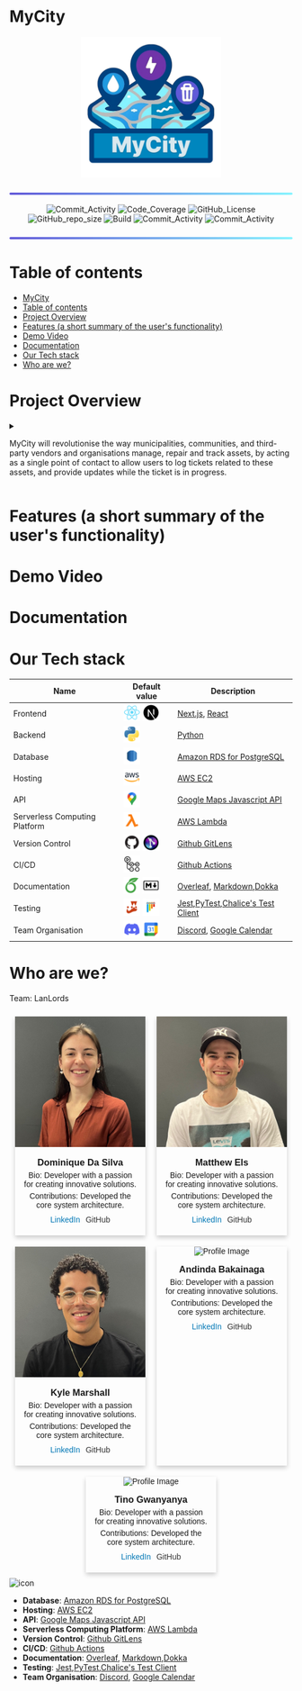 # MyCity

<p align="center">
  <img style="width: 250px; height: auto;" src="/images/logo_MyCity.png" />
</p>

<img src="/images/styling_bar.png" alt="Alt text" title="bar">


<p align="center">
    <img alt="Commit_Activity" src="https://img.shields.io/github/commit-activity/y/COS301-SE-2024/MyCity?style=flat-square">
    <img alt="Code_Coverage" src="https://img.shields.io/codecov/c/github/COS301-SE-2024/MyCity?style=flat-square"> 
    <img alt="GitHub_License" src="https://img.shields.io/github/license/COS301-SE-2024/MyCity?style=flat-square">
    <img alt="GitHub_repo_size" src="https://img.shields.io/github/repo-size/COS301-SE-2024/MyCity?style=flat-square">
    <img alt="Build" src="https://img.shields.io/github/actions/workflow/status/COS301-SE-2024/MyCity/.github%2Fworkflows%2Ftest.yml?style=flat-square">
    <img alt="Commit_Activity" src="https://img.shields.io/github/issues/COS301-SE-2024/MyCity.svg?style=flat-square">
    <img alt="Commit_Activity" src="https://img.shields.io/github/issues-closed/COS301-SE-2024/MyCity.svg?style=flat-square">
</p>


<img src="/images/styling_bar.png" alt="Alt text" title="bar">

# Table of contents

- [MyCity](#mycity)
- [Table of contents](#table-of-contents)
- [Project Overview](#project-overview)
- [Features (a short summary of the user's functionality)](#features-a-short-summary-of-the-users-functionality)
- [Demo Video](#demo-video)
- [Documentation](#documentation)
- [Our Tech stack](#our-tech-stack)
- [Who are we?](#who-are-we)


# Project Overview
<details>
<summary><p>MyCity will revolutionise the way municipalities, communities, and third-party vendors and organisations manage, repair and track assets, by acting as a single point of contact to allow users to log tickets related to these assets, and provide updates while the ticket is in progress.</p> </summary>

<p>The system will be designed to handle a wide range of assets for multiple municipalities, allowing users to easily log tickets to report faults and other issues from potholes to transformers.  By using either desktop or mobile devices, MyCity will allow users and municipalities to flag issues relating to assets in their communities, providing updates on progress to reported tickets, increasing the efficiency for both users and all stakeholders.</p>

<p>At the heart of the system is a robust tracking mechanism. Users can report or create assets, which are then logged into the system. A ticketing system will be used to manage these assets, tracking all communication related to them between users and organisations.  Each asset will have a GPS-location associated with it.  This will enable the system to consolidate related issues and reports, reducing the noise caused by multiple users opening different tickets referring to the same asset and issue. This real-time tracking and reporting mechanism will ensure that faults and tickets are addressed promptly and efficiently.</p>

<p>The system will feature a guest capability, allowing even those without a registered account to search and report issues in their area quickly and effortlessly. This inclusive approach ensures that anyone can contribute to the betterment of their community.  Users are able to verify existing reports and tickets by up-voting or down-voting, and by doing so will increase/decrease their priority.</p>

<p>One of the standout features of the system is its GPS enabled mapping capability. Each asset and report will be associated with a GPS location, enabling users to obtain directions from their location to any asset using the inbuilt map functionality of the app. This feature not only makes it easier for users to locate assets but also aids in efficient asset management.</p>

<p>An additional feature that could offer potential benefits, and is open for discussion, would be the ability to upload a photo of the asset or fault at the location of the asset.  With the ability to upload a photo with a ticket, the stakeholders would easily be able to verify the authenticity of the report, and to act and prioritise accordingly.</p>
</details>


# Features (a short summary of the user's functionality)

# Demo Video

# Documentation

# Our Tech stack

<!-- <p align="center"> -->
  | Name                            | Default value      | Description                                                                 |
  | ------------------------------- | ------------------ | --------------------------------------------------------------------------- |
  | Frontend                        | <img style="width: 30px; height: auto;" src="/images/icon_react.png" /> <img style="width: 30px; height: auto;" src="/images/icon_nextjs.png" /> | [Next.js](https://nextjs.org/), [React](https://reactjs.org/)                                                          |
  | Backend                         | <img style="width: 30px; height: auto;" src="/images/icon_python.png" /> | [Python](https://www.python.org/)                          |
  | Database                        | <img style="width: 30px; height: auto;" src="/images/icon_rds.png" />            | [Amazon RDS for PostgreSQL](https://aws.amazon.com/rds/)                                          |
  | Hosting                         | <img style="width: 30px; height: auto;" src="/images/icon_aws.png" />     | [AWS EC2](https://aws.amazon.com/ec2/)                                                             |
  | API                             | <img style="width: 30px; height: auto;" src="/images/icon_maps.png" />        | [Google Maps Javascript API](https://developers.google.com/maps/documentation/javascript/overview)                                                      |
  | Serverless Computing Platform   | <img style="width: 30px; height: auto;" src="/images/icon_lambda.png" />                  | [AWS Lambda](https://aws.amazon.com/lambda/)                                            |
  | Version Control                 | <img style="width: 30px; height: auto;" src="/images/icon_github.png" /> <img style="width: 30px; height: auto;" src="/images/icon_gitlens.png" />                  | [Github GitLens](https://www.gitkraken.com/gitlens)                                      |
  | CI/CD                           | <img style="width: 30px; height: auto;" src="/images/icon_actions.png" />                  | [Github Actions](https://github.com/features/actions)          |
  | Documentation                   | <img style="width: 30px; height: auto;" src="/images/icon_overleaf.png" /> <img style="width: 30px; height: auto;" src="/images/icon_md.png" />                  | [Overleaf](https://www.overleaf.com/), [Markdown](https://www.markdownguide.org/),[Dokka](https://github.com/Kotlin/dokka)                                                  |
  | Testing                         | <img style="width: 30px; height: auto;" src="/images/icon_jest.png" /> <img style="width: 30px; height: auto;" src="/images/icon_pytest.png" />                  | [Jest](https://jestjs.io/),[PyTest](https://pytest.org/),[Chalice's Test Client](https://aws.github.io/chalice/topics/testing.html)                                                   |
  | Team Organisation               | <img style="width: 30px; height: auto;" src="/images/icon_discord.png" /> <img style="width: 30px; height: auto;" src="/images/icon_calendar.png" />                  | [Discord](https://discord.com/),  [Google Calendar](https://calendar.google.com/)                                                 |
  
<!-- </p> -->


# Who are we?
Team: LanLords

<div class="profile_container" style="display: flex; flex-wrap: wrap; justify-content: space-around;">
  <div style="box-shadow: 0 4px 8px 0 rgba(0,0,0,0.2); margin: 10px; width: calc(50% - 20px); text-align: center; font-family: 'Arial', sans-serif;">
    <img src="/images/profile_Dominique_Da_Silva.jpg" alt="Profile Image" style="width: 250px; height: auto;">
    <div style="padding: 15px;">
      <h3 style="margin: 0;">Dominique Da Silva</h3>
      <p style="margin: 5px 0;">Bio: Developer with a passion for creating innovative solutions.</p>
      <p style="margin: 5px 0;">Contributions: Developed the core system architecture.</p>
      <div classname="socials" style="display: flex; justify-content: center">
      <div><a href="https://www.linkedin.com/in/johndoe" style="margin: 5px; display: inline-block; text-decoration: none; color: #0077b5;">LinkedIn</a></div>
      <div><a href="https://www.github.com/johndoe" style="margin: 5px; display: inline-block; text-decoration: none; color: #333;">GitHub</a></div>
      </div>
    </div>
  </div>

  <!-- Profile 2 -->

  <div style="box-shadow: 0 4px 8px 0 rgba(0,0,0,0.2); margin: 10px; width: calc(50% - 20px); text-align: center; font-family: 'Arial', sans-serif;">
    <img src="/images/profile_Matthew_Els.jpg" alt="Profile Image" style="width: 250px; height: auto;">
    <div style="padding: 15px;">
      <h3 style="margin: 0;">Matthew Els</h3>
      <p style="margin: 5px 0;">Bio: Developer with a passion for creating innovative solutions.</p>
      <p style="margin: 5px 0;">Contributions: Developed the core system architecture.</p>
      <div classname="socials" style="display: flex; justify-content: center">
      <div><a href="https://www.linkedin.com/in/johndoe" style="margin: 5px; display: inline-block; text-decoration: none; color: #0077b5;">LinkedIn</a></div>
      <div><a href="https://www.github.com/johndoe" style="margin: 5px; display: inline-block; text-decoration: none; color: #333;">GitHub</a></div>
      </div>
    </div>
  </div>


  <!-- Profile 3 -->
  <div style="box-shadow: 0 4px 8px 0 rgba(0,0,0,0.2); margin: 10px; width: calc(50% - 20px); text-align: center; font-family: 'Arial', sans-serif;">
    <img src="/images/profile_Kyle_Marshall.jpg" alt="Profile Image" style="width: 250px; height: auto;">
    <div style="padding: 15px;">
      <h3 style="margin: 0;">Kyle Marshall</h3>
      <p style="margin: 5px 0;">Bio: Developer with a passion for creating innovative solutions.</p>
      <p style="margin: 5px 0;">Contributions: Developed the core system architecture.</p>
      <div classname="socials" style="display: flex; justify-content: center">
      <div><a href="https://www.linkedin.com/in/johndoe" style="margin: 5px; display: inline-block; text-decoration: none; color: #0077b5;">LinkedIn</a></div>
      <div><a href="https://www.github.com/johndoe" style="margin: 5px; display: inline-block; text-decoration: none; color: #333;">GitHub</a></div>
      </div>
    </div>
  </div>

  <!-- Profile 4 -->
  <div style="box-shadow: 0 4px 8px 0 rgba(0,0,0,0.2); margin: 10px; width: calc(50% - 20px); text-align: center; font-family: 'Arial', sans-serif;">
    <img src="/images/profile_Andinda_Bakainaga.jpg.jpg" alt="Profile Image" style="width: 250px; height: auto;">
    <div style="padding: 15px;">
      <h3 style="margin: 0;">Andinda Bakainaga</h3>
      <p style="margin: 5px 0;">Bio: Developer with a passion for creating innovative solutions.</p>
      <p style="margin: 5px 0;">Contributions: Developed the core system architecture.</p>
      <div classname="socials" style="display: flex; justify-content: center">
      <div><a href="https://www.linkedin.com/in/johndoe" style="margin: 5px; display: inline-block; text-decoration: none; color: #0077b5;">LinkedIn</a></div>
      <div><a href="https://www.github.com/johndoe" style="margin: 5px; display: inline-block; text-decoration: none; color: #333;">GitHub</a></div>
      </div>
    </div>
  </div>

<!-- Profile 5 -->
  <div style="box-shadow: 0 4px 8px 0 rgba(0,0,0,0.2); margin: 10px; width: calc(50% - 20px); text-align: center; font-family: 'Arial', sans-serif;">
    <img src="/images/profile_Tino_Gwanyanya.jpg.jpg" alt="Profile Image" style="width: 250px; height: auto;">
    <div style="padding: 15px;">
      <h3 style="margin: 0;">Tino Gwanyanya</h3>
      <p style="margin: 5px 0;">Bio: Developer with a passion for creating innovative solutions.</p>
      <p style="margin: 5px 0;">Contributions: Developed the core system architecture.</p>
      <div classname="socials" style="display: flex; justify-content: center">
      <div><a href="https://www.linkedin.com/in/johndoe" style="margin: 5px; display: inline-block; text-decoration: none; color: #0077b5;">LinkedIn</a></div>
      <div><a href="https://www.github.com/johndoe" style="margin: 5px; display: inline-block; text-decoration: none; color: #333;">GitHub</a></div>
      </div>
    </div>
  </div>

</div>



<img src="/images/icon_react" alt="icon" style="width: 50px; height: auto;">

- **Database**: [Amazon RDS for PostgreSQL](https://aws.amazon.com/rds/)
- **Hosting**: [AWS EC2](https://aws.amazon.com/ec2/)
- **API**:
  [Google Maps Javascript API](https://developers.google.com/maps/documentation/javascript/overview)
- **Serverless Computing Platform**:
  [AWS Lambda](https://aws.amazon.com/lambda/)
- **Version Control**: [Github GitLens](https://www.gitkraken.com/gitlens)
- **CI/CD**: [Github Actions](https://github.com/features/actions)
- **Documentation**: [Overleaf](https://www.overleaf.com/),
  [Markdown](https://www.markdownguide.org/),[Dokka](https://github.com/Kotlin/dokka)
- **Testing**:
  [Jest](https://jestjs.io/),[PyTest](https://pytest.org/),[Chalice's Test Client](https://aws.github.io/chalice/topics/testing.html)
- **Team Organisation**: [Discord](https://discord.com/),  [Google Calendar](https://calendar.google.com/)
